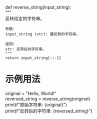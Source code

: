 def reverse_string(input_string):  
    """  
    反转给定的字符串。  

    参数:  
    input_string (str): 要反转的字符串。  

    返回:  
    str: 反转后的字符串。  
    """  
    return input_string[::-1]  

# 示例用法  
original = "Hello, World!"  
reversed_string = reverse_string(original)  
print(f"原始字符串: {original}")  
print(f"反转后的字符串: {reversed_string}")
